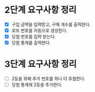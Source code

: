 # 2단계 요구사항 정리
- [x] 구입 금액을 입력받고, 구매 개수를 출력한다.
- [x] 로또 번호를 자동으로 생성한다.
- [x] 당첨 번호를 입력 받는다.
- [x] 당첨 통계를 출력한다.

# 3단계 요구사항 정리
- [ ] 2등을 위해 추가 번호를 하나 더 추첨한다.
- [ ] 당첨 통계에 2등을 추가한다.
